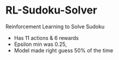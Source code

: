 # RL-Sudoku-Solver
Reinforcement Learning to Solve Sudoku

 - Has 11 actions & 6 rewards
 - Epsilon min was 0.25, 
 - Model made right guess 50% of the time

